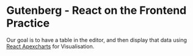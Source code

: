 # Gutenberg - React on the Frontend Practice

Our goal is to have a table in the editor, and then display that data using [React Apexcharts](https://github.com/apexcharts/react-apexcharts) for Visualisation. 